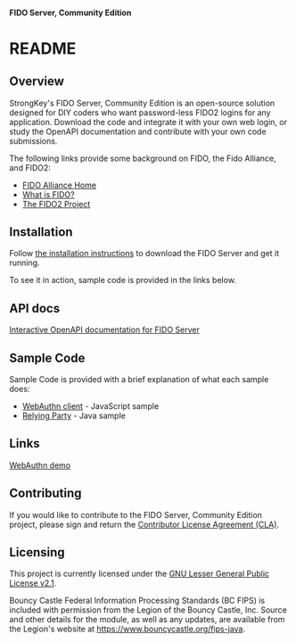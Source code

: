 #### FIDO Server, Community Edition 
# README

## Overview
StrongKey's FIDO Server, Community Edition is an open-source solution designed for DIY coders who want password-less FIDO2  logins for any application. Download the code and integrate it with your own web login, or study the OpenAPI documentation and contribute with your own code submissions.

The following links provide some background on FIDO, the Fido Alliance, and FIDO2:

* [FIDO Alliance Home](https://fidoalliance.org)
* [What is FIDO?](https://fidoalliance.org/what-is-fido/)
* [The FIDO2 Project](https://fidoalliance.org/fido2/)


## Installation
Follow [the installation instructions](https://github.com/StrongKey/FIDO-Server/blob/master/docs/Installation_Guide_Linux.md) to download the FIDO Server and get it running.

To see it in action, sample code is provided in the links below.

## API docs
[Interactive OpenAPI documentation for FIDO Server](https://strongkey.github.io/FIDO-Server/)

## Sample Code
Sample Code is provided with a brief explanation of what each sample does:

* [WebAuthn client](https://github.com/StrongKey/WebAuthn) - JavaScript sample
* [Relying Party](https://github.com/StrongKey/relying-party-java) - Java sample

## Links
[WebAuthn demo](https://webauthndemo.strongkey.com/tutorial.html)

## Contributing
If you would like to contribute to the FIDO Server, Community Edition project, please sign and return the [Contributor License Agreement (CLA)](https://cla-assistant.io/StrongKey/FIDO-Server).

## Licensing
This project is currently licensed under the [GNU Lesser General Public License v2.1](https://github.com/StrongKey/FIDO-Server/blob/master/LICENSE).

Bouncy Castle Federal Information Processing Standards (BC FIPS) is included with permission from the Legion of the Bouncy Castle, Inc. Source and other details for the module, as well as any updates, are available from the Legion's website at https://www.bouncycastle.org/fips-java.
